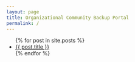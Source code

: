 ```yaml
---
layout: page
title: Organizational Community Backup Portal
permalink: /
---
```


<ul class="listing">
{% for post in site.posts %}
  <li class="listing-item">
    <a href="{{ post.url | prepend: site.baseurl }}" title="{{ post.title }}">{{ post.title }}</a>
  </li>
{% endfor %}
</ul>
